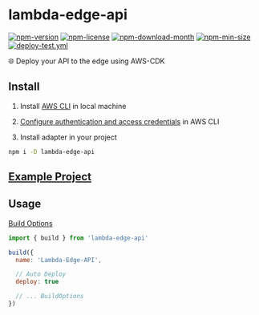 <!----- BEGIN GHOST DOCS HEADER ----->

# lambda-edge-api

[![npm-version](https://img.shields.io/npm/v/lambda-edge-api)](https://npmjs.com/package/lambda-edge-api) [![npm-license](https://img.shields.io/npm/l/lambda-edge-api)](https://npmjs.com/package/lambda-edge-api) [![npm-download-month](https://img.shields.io/npm/dm/lambda-edge-api)](https://npmjs.com/package/lambda-edge-api) [![npm-min-size](https://img.shields.io/bundlephobia/min/lambda-edge-api)](https://npmjs.com/package/lambda-edge-api) [![deploy-test.yml](https://github.com/jill64/lambda-edge-api/actions/workflows/deploy-test.yml/badge.svg)](https://github.com/jill64/lambda-edge-api/actions/workflows/deploy-test.yml)

🌐 Deploy your API to the edge using AWS-CDK

<!----- END GHOST DOCS HEADER ----->

## Install

1. Install [AWS CLI](https://docs.aws.amazon.com/cli/latest/userguide/getting-started-install.html) in local machine

2. [Configure authentication and access credentials](https://docs.aws.amazon.com/cli/latest/userguide/cli-chap-authentication.html) in AWS CLI

3. Install adapter in your project

```sh
npm i -D lambda-edge-api
```

## [Example Project](./demo)

## Usage

[Build Options](./src/types/BuildOptions.ts)

```js
import { build } from 'lambda-edge-api'

build({
  name: 'Lambda-Edge-API',

  // Auto Deploy
  deploy: true

  // ... BuildOptions
})
```
